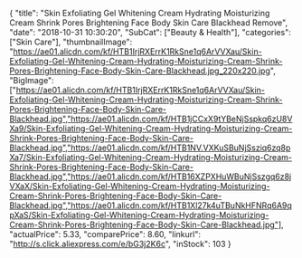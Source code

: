 {
	"title": "Skin Exfoliating Gel Whitening Cream Hydrating Moisturizing Cream Shrink Pores Brightening Face Body Skin Care Blackhead Remove",
	"date": "2018-10-31 10:30:20",
	"SubCat": ["Beauty & Health"],
	"categories": ["Skin Care"],
	"thumbnailImage": "https://ae01.alicdn.com/kf/HTB1IrjRXErrK1RkSne1q6ArVVXau/Skin-Exfoliating-Gel-Whitening-Cream-Hydrating-Moisturizing-Cream-Shrink-Pores-Brightening-Face-Body-Skin-Care-Blackhead.jpg_220x220.jpg",
	"BigImage": ["https://ae01.alicdn.com/kf/HTB1IrjRXErrK1RkSne1q6ArVVXau/Skin-Exfoliating-Gel-Whitening-Cream-Hydrating-Moisturizing-Cream-Shrink-Pores-Brightening-Face-Body-Skin-Care-Blackhead.jpg","https://ae01.alicdn.com/kf/HTB1jCCxX9tYBeNjSspkq6zU8VXa9/Skin-Exfoliating-Gel-Whitening-Cream-Hydrating-Moisturizing-Cream-Shrink-Pores-Brightening-Face-Body-Skin-Care-Blackhead.jpg","https://ae01.alicdn.com/kf/HTB1NV.VXKuSBuNjSsziq6zq8pXa7/Skin-Exfoliating-Gel-Whitening-Cream-Hydrating-Moisturizing-Cream-Shrink-Pores-Brightening-Face-Body-Skin-Care-Blackhead.jpg","https://ae01.alicdn.com/kf/HTB16XZPXHuWBuNjSszgq6z8jVXaX/Skin-Exfoliating-Gel-Whitening-Cream-Hydrating-Moisturizing-Cream-Shrink-Pores-Brightening-Face-Body-Skin-Care-Blackhead.jpg","https://ae01.alicdn.com/kf/HTB1Xl27k4uTBuNkHFNRq6A9qpXaS/Skin-Exfoliating-Gel-Whitening-Cream-Hydrating-Moisturizing-Cream-Shrink-Pores-Brightening-Face-Body-Skin-Care-Blackhead.jpg"],
	"actualPrice": 5.33,
	"comparePrice": 8.60,
	"linkurl": "http://s.click.aliexpress.com/e/bG3j2K6c",
	"inStock": 103
}
